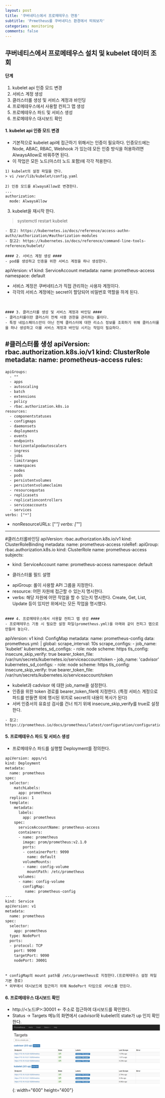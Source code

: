 ```yaml
---
layout: post
title: '쿠버네티스에서 프로메테우스 연동'
subtitle: 'Prmetheus를 쿠버네티스 환경에서 띄워보자'
categories: monitoring
comments: false
---
```


## 쿠버네티스에서 프로메테우스 설치 및 kubelet 데이터 조회 ##

#### 단계 ####
1. kubelet api 인증 모드 변경
2. 서비스 계정 생성
3. 클러스터롤 생성 및 서비스 계정과 바인딩
4. 프로메테우스에서 사용할 컨피그 맵 생성
5. 프로메테우스 파드 및 서비스 생성
6. 프로메테우스 대시보드 확인

#### 1. kubelet api 인증 모드 변경 ####
- 기본적으로 kubelet api에 접근하기 위해서는 인증이 필요하다. 인증모드에는 Node, ABAC, RBAC, Webhook 가 있는데 모든 인증 방식을 허용하려면 AlwaysAllow로 바꿔주면 된다. 
- 이 작업은 모든 노드(마스터 노드 포함)에 각각 적용한다. 
```
1) kubelet의 설정 파일을 연다.
> vi /var/lib/kubelet/config.yaml

2) 인증 모드를 AlwaysAllow로 변경한다. 
...
authorization:
  mode: AlwaysAllow
```

3) kubelet을 재시작 한다. 
> systemctl restart kubelet
```
- 참고: https://kubernetes.io/docs/reference/access-authn-authz/authorization/#authorization-modules
- 참고2: https://kubernetes.io/docs/reference/command-line-tools-reference/kubelet/

#### 2. 서비스 계정 생성 ####
- pod를 생성하고 인증을 위한 서비스 계정을 하나 생성한다.
```
apiVersion: v1
kind: ServiceAccount
metadata:
  name: prometheus-access
  namespace: default

* 서비스 계정은 쿠버네티스가 직접 관리하는 사용자 계정이다.  
* 각각의 서비스 계정에는 secret이 할당되어 비밀번호 역할을 하게 된다.
```


#### 3. 클러스터롤 생성 및 서비스 계정과 바인딩 ####
- 클러스터롤이란 클러스터 전체 사용 권한을 관리하는 롤이다. 
- 특정 네임스페이스만이 아닌 전체 클러스터에 대한 리소스 정보를 조회하기 위해 클러스터롤을 하나 생성하고 이를 서비스 계정과 바인딩 시키는 작업이 필요하다. 
```
#클러스터롤 생성
apiVersion: rbac.authorization.k8s.io/v1
kind: ClusterRole
metadata:
  name: prometheus-access
rules:
  -
    apiGroups:
      - ""
      - apps
      - autoscaling
      - batch
      - extensions
      - policy
      - rbac.authorization.k8s.io
    resources:
      - componentstatuses
      - configmaps
      - daemonsets
      - deployments
      - events
      - endpoints
      - horizontalpodautoscalers
      - ingress
      - jobs
      - limitranges
      - namespaces
      - nodes
      - pods
      - persistentvolumes
      - persistentvolumeclaims
      - resourcequotas
      - replicasets
      - replicationcontrollers
      - serviceaccounts
      - services
    verbs: ["*"]
  - nonResourceURLs: ["*"]
    verbs: ["*"]
---
#클러스터롤바인딩
apiVersion: rbac.authorization.k8s.io/v1
kind: ClusterRoleBinding
metadata:
  name: prometheus-access
roleRef:
  apiGroup: rbac.authorization.k8s.io
  kind: ClusterRole
  name: prometheus-access
subjects:
- kind: ServiceAccount
  name: prometheus-access
  namespace: default


* 클러스터롤 필드 설명
- apiGroup: 롤이 사용할 API 그룹을 지정한다.
- resource: 어떤 자원에 접근할 수 있는지 명시한다. 
- verbs: 해당 자원에 어떤 작업을 할 수 있는지 명시한다. Create, Get, List, Update 등이 있지만 위에서는 모든 작업을 명시했다. 
```

#### 4. 프로메테우스에서 사용할 컨피그 맵 생성 ####
- 프로메테우스 기동 시 필요한 설정 파일(prometheus.yml)을 아래와 같이 컨피그 맵으로 만들어 놓는다. 
```
apiVersion: v1
kind: ConfigMap
metadata:
  name: prometheus-config
data:
  prometheus.yml: |
    global:
      scrape_interval: 10s
    scrape_configs:
    - job_name: 'kubelet'
      kubernetes_sd_configs:
      - role: node
      scheme: https
      tls_config:
        insecure_skip_verify: true
      bearer_token_file: /var/run/secrets/kubernetes.io/serviceaccount/token
    - job_name: 'cadvisor'
      kubernetes_sd_configs:
      - role: node
      scheme: https
      tls_config:
        insecure_skip_verify: true
      bearer_token_file: /var/run/secrets/kubernetes.io/serviceaccount/token


* kubelet과 cadvisor 에 대한 job_name을 설정한다. 
* 인증을 위한 token 경로를 bearer_token_file에 지정한다. 
  (특정 서비스 계정으로 파드를 만들면 위에 명시된 위치로 secret의 내용이 복사가 된다)
* 서버 인증서의 유효성 검사를 건너 띄기 위에 insecure_skip_verify를 true로 설정한다. 
```
- 참고: https://prometheus.io/docs/prometheus/latest/configuration/configuration/
```

#### 5. 프로메테우스 파드 및 서비스 생성 ####
- 프로메테우스 파드를 실행할 Deployment를 정의한다. 
```
apiVersion: apps/v1
kind: Deployment
metadata:
  name: prometheus
spec:
  selector:
    matchLabels:
      app: prometheus
  replicas: 1
  template:
    metadata:
      labels:
        app: prometheus
    spec:
      serviceAccountName: prometheus-access
      containers:
      - name: prometheus
        image: prom/prometheus:v2.1.0
        ports:
        - containerPort: 9090
          name: default
        volumeMounts:
        - name: config-volume
          mountPath: /etc/prometheus
      volumes:
      - name: config-volume
        configMap:
         name: prometheus-config
---
kind: Service
apiVersion: v1
metadata:
  name: prometheus
spec:
  selector:
    app: prometheus
  type: NodePort
  ports:
  - protocol: TCP
    port: 9090
    targetPort: 9090
    nodePort: 30001


* configMap의 mount path를 /etc/prometheus로 지정한다.(프로메테우스 설정 파일 기본 경로)
* 외부에서 대시보드에 접근하기 위해 NodePort 타입으로 서비스를 만든다.  
```

#### 6. 프로메테우스 대시보드 확인 ####
- http://<노드IP>:30001 <- 주소로 접근하여 대시보드를 확인한다. 
- Status -> Targets 메뉴의 화면에서 cadvisor와 kubelet의 state가 up 인지 확인한다. 
![prometheus-01.PNG](/assets/img/prometheus-01.PNG){: width="600" height="400"}
